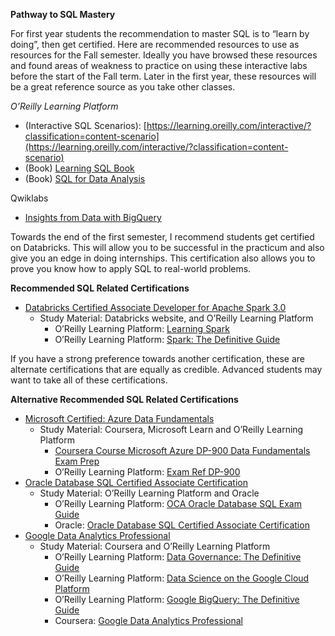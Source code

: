 **Pathway to SQL Mastery**

For first year students the recommendation to master SQL is to “learn by doing”, then get certified.  Here are recommended resources to use as resources for the Fall semester.  Ideally you have browsed these resources and found areas of weakness to practice on using these interactive labs before the start of the Fall term.  Later in the first year, these resources will be a great reference source as you take other classes.

_O’Reilly Learning Platform_



* (Interactive SQL Scenarios): [https://learning.oreilly.com/interactive/?classification=content-scenario](https://learning.oreilly.com/interactive/?classification=content-scenario)
* (Book) [Learning SQL Book](https://learning.oreilly.com/library/view/learning-sql-3rd/9781492057604/)
* (Book) [SQL for Data Analysis ](https://learning.oreilly.com/library/view/sql-for-data/9781492088776/)

Qwiklabs



* [Insights from Data with BigQuery](https://www.qwiklabs.com/quests/123?catalog_rank=%7B%22rank%22%3A4%2C%22num_filters%22%3A0%2C%22has_search%22%3Atrue%7D&search_id=11740462)

Towards the end of the first semester, I recommend students get certified on Databricks.  This will allow you to be successful in the practicum and also give you an edge in doing internships.  This certification also allows you to prove you know how to apply SQL to real-world problems.

**Recommended SQL Related Certifications**



* [Databricks Certified Associate Developer for Apache Spark 3.0](https://academy.databricks.com/exam/databricks-certified-associate-developer)
    * Study Material:  Databricks website, and O’Reilly Learning Platform
        * O’Reilly Learning Platform: [Learning Spark](https://learning.oreilly.com/library/view/learning-spark-2nd/9781492050032/)
        * O’Reilly Learning Platform: [Spark:  The Definitive Guide](https://learning.oreilly.com/library/view/spark-the-definitive/9781491912201/)

If you have a strong preference towards another certification, these are alternate certifications that are equally as credible.  Advanced students may want to take all of these certifications.

**Alternative Recommended SQL Related Certifications**



* [Microsoft Certified: Azure Data Fundamentals](https://docs.microsoft.com/en-us/learn/certifications/exams/dp-900)
    * Study Material:  Coursera, Microsoft Learn and O’Reilly Learning Platform
        * [Coursera Course Microsoft Azure DP-900 Data Fundamentals Exam Prep](https://www.coursera.org/specializations/microsoft-azure-dp-900-data-fundamentals)
        * O’Reilly Learning Platform: [Exam Ref DP-900](https://learning.oreilly.com/library/view/exam-ref-dp-900/9780137252145/)
* [Oracle Database SQL Certified Associate Certification](https://education.oracle.com/oracle-database-sql-certified-associate/trackp_457)
    * Study Material:   O’Reilly Learning Platform and Oracle 
        * O’Reilly Learning Platform: [OCA Oracle Database SQL Exam Guide](https://learning.oreilly.com/library/view/oca-oracle-database/9781259584619/)
        * Oracle:  [Oracle Database SQL Certified Associate Certification](https://education.oracle.com/oracle-database-sql-certified-associate/trackp_457)
* [Google Data Analytics Professional](https://www.coursera.org/professional-certificates/google-data-analytics)
    * Study Material: Coursera and O’Reilly Learning Platform
        * O’Reilly Learning Platform: [Data Governance:  The Definitive Guide](https://learning.oreilly.com/library/view/data-governance-the/9781492063483/)
        * O’Reilly Learning Platform: [Data Science on the Google Cloud Platform](https://learning.oreilly.com/library/view/data-science-on/9781491974551/)
        * O’Reilly Learning Platform: [Google BigQuery:  The Definitive Guide](https://learning.oreilly.com/library/view/google-bigquery-the/9781492044451/)
        * Coursera:  [Google Data Analytics Professional](https://www.coursera.org/professional-certificates/google-data-analytics)
